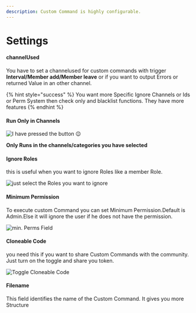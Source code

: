 ```yaml
---
description: Custom Command is highly configurable.
---
```


# Settings

#### channelUsed

You have to set a channelused for custom commands with trigger **Interval/Member add/Member leave** or if you want to output Errors or returned Value  in an other channel.

{% hint style="success" %}
You want more Specific Ignore Channels or Ids or Perm System then check only and blacklist functions. They have more features
{% endhint %}

#### Run Only in Channels

![I have pressed the button 😉](<../.gitbook/assets/image (4).png>)

**Only Runs in the channels/categories you have selected**

#### **Ignore Roles**

this is useful when you want to ignore Roles like a member Role.

![just select the Roles you want to ignore](<../.gitbook/assets/image (10).png>)

#### Minimum Permission

To execute custom Command you can set Minimum Permission.Default is Admin.Else it will ignore the user if he does not have the permission.

![min. Perms Field](<../.gitbook/assets/image (17).png>)

#### Cloneable Code

you need this if you want to share Custom Commands with the community. Just turn on the toggle and share you token.

![Toggle Cloneable Code](<../.gitbook/assets/image (62).png>)

#### Filename

This field identifies the name of the Custom Command. It gives you more Structure
